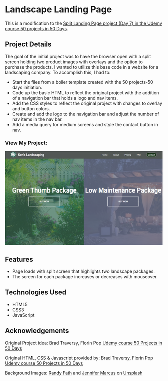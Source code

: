# Landscape Landing Page

This is a modification to the [Split Landing Page project (Day 7) in the Udemy course 50 projects in 50 Days](https://www.udemy.com/course/50-projects-50-days/?src=sac&kw=50+projects+50+days).

## Project Details

The goal of the initial project was to have the browser open with a split screen holding two product images with overlays and the option to purchase the products. I wanted to utilize this base code in a website for a landscaping company. To accomplish this, I had to:

- Start the files from a boiler template created with the 50 projects-50 days initiation.
- Code up the basic HTML to reflect the original project with the addition of a navigation bar that holds a logo and nav items.
- Add the CSS styles to reflect the original project with changes to overlay and button colors.
- Create and add the logo to the navigation bar and adjust the number of nav items in the nav bar.
- Add a media query for medium screens and style the contact button in nav.

### View My Project: 

![Screenshot](img/screenshot_landscape-company.png)

## Features

- Page loads with split screen that highlights two landscape packages.
- The screen for each package increases or decreases with mouseover.

## Technologies Used

- HTML5
- CSS3
- JavaScript

## Acknowledgements

Original Project idea: Brad Traversy, Florin Pop [Udemy course 50 Projects in 50 Days](https://www.udemy.com/course/50-projects-50-days/?src=sac&kw=50+projects+50+days)

Original HTML, CSS & Javascript provided by: Brad Traversy, Florin Pop [Udemy course 50 Projects in 50 Days](https://www.udemy.com/course/50-projects-50-days/?src=sac&kw=50+projects+50+days)

Background Images: [Randy Fath](https://unsplash.com/@randyfath) and [Jennifer Marcus](https://unsplash.com/@jennifire24) on [Unsplash](https://unsplash.com/it/foto/Ib2-XAeuUQg)
